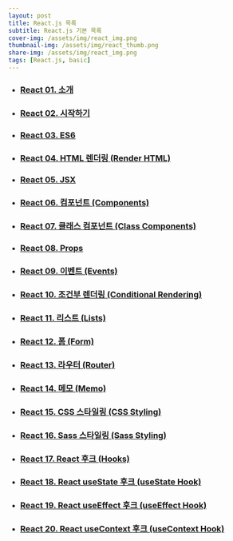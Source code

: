```yaml
---
layout: post
title: React.js 목록
subtitle: React.js 기본 목록
cover-img: /assets/img/react_img.png
thumbnail-img: /assets/img/react_thumb.png
share-img: /assets/img/react_img.png
tags: [React.js, basic]
---
```


+ ### [React 01. 소개][react-intro]
+ ### [React 02. 시작하기][react-start]
+ ### [React 03. ES6][react-es6]
+ ### [React 04. HTML 렌더링 (Render HTML)][react-render-html]
+ ### [React 05. JSX][react-jsx]
+ ### [React 06. 컴포넌트 (Components)][react-component]
+ ### [React 07. 클래스 컴포넌트 (Class Components)][react-class-component]
+ ### [React 08. Props][react-props]
+ ### [React 09. 이벤트 (Events)][react-events]
+ ### [React 10. 조건부 렌더링 (Conditional Rendering)][react-conditional]
+ ### [React 11. 리스트 (Lists)][react-list]
+ ### [React 12. 폼 (Form)][react-form]
+ ### [React 13. 라우터 (Router)][react-router]
+ ### [React 14. 메모 (Memo)][react-memo]
+ ### [React 15. CSS 스타일링 (CSS Styling)][react-css]
+ ### [React 16. Sass 스타일링 (Sass Styling)][react-sass]
+ ### [React 17. React 후크 (Hooks)][react-hook]
+ ### [React 18. React useState 후크 (useState Hook)][react-usestate]
+ ### [React 19. React useEffect 후크 (useEffect Hook)][react-useeffect]
+ ### [React 20. React useContext 후크 (useContext Hook)][react-usecontext]

[react-intro]: https://devjiraynor.github.io/2022-03-23-react-intro/ "react 소개"
[react-start]: https://devjiraynor.github.io/2022-03-23-react-start/ "react 시작하기"
[react-es6]: https://devjiraynor.github.io/2022-03-24-react-es6/ "react es6"
[react-render-html]: https://devjiraynor.github.io/2022-03-25-react-render-html/ "react 렌더링"
[react-jsx]: https://devjiraynor.github.io/2022-03-25-react-jsx/ "react jsx"
[react-component]: https://devjiraynor.github.io/2022-03-26-react-component/ "react 컴포넌트"
[react-class-component]: https://devjiraynor.github.io/2022-03-26-react-class-component/ "react 클래스 컴포넌트"
[react-props]: https://devjiraynor.github.io/2022-03-26-react-props/ "react Props"
[react-events]: https://devjiraynor.github.io/2022-03-26-react-events/ "react 이벤트"
[react-conditional]: https://devjiraynor.github.io/2022-03-26-react-conditional/ "react 조건부 렌더링"
[react-list]: https://devjiraynor.github.io/2022-03-26-react-list/ "react 리스트"
[react-form]: https://devjiraynor.github.io/2022-03-26-react-form/ "react 폼"
[react-router]: https://devjiraynor.github.io/2022-03-26-react-router/ "react 라우터"
[react-memo]: https://devjiraynor.github.io/2022-03-28-react-memo/ "react 메모"
[react-css]: https://devjiraynor.github.io/2022-03-28-react-css/ "react css 스타일링"
[react-sass]: https://devjiraynor.github.io/2022-03-28-react-sass/ "react sass 스타일링"
[react-hook]: https://devjiraynor.github.io/2022-03-28-react-hook/ "react 후크"
[react-usestate]: https://devjiraynor.github.io/2022-03-28-react-usestate/ "react usestate"
[react-useeffect]: https://devjiraynor.github.io/2022-03-28-react-useeffect/ "react useeffect"
[react-usecontext]: https://devjiraynor.github.io/2022-03-28-react-usecontext/ "react usecontext"
